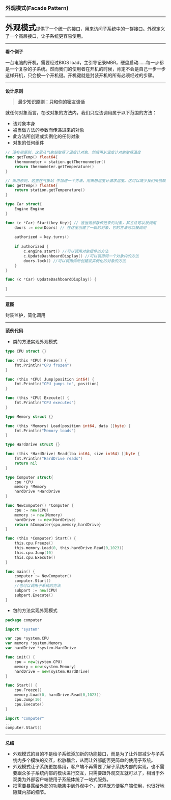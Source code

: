### 外观模式(Facade Pattern)

---

<font size="5">**外观模式**</font>提供了一个统一的接口，用来访问子系统中的一群接口。外观定义了一个高层接口，让子系统更容易使用。

---

**看个例子**

一台电脑的开机，需要经过BIOS load，主引导记录MBR，硬盘启动......每一步都是一个复杂的子系统。然而我们的使用者在开机的时候，肯定不会是自己一步一步这样开机，只会按一个开机键。开机键就是封装开机的所有必须经过的步骤。

---

**设计原则**

>**最少知识原则：只和你的密友谈话**

就任何对象而言，在改对象的方法内，我们只应该调用属于以下范围的方法：

- 该对象本身
- 被当做方法的参数而传递进来的对象
- 此方法所创建或实例化的任何对象
- 对象的任何组件

```go
// 没有用原则，这里从气象站取得了温度计对象，然后再从温度计对象取得温度
func getTemp() float64{
    thermonmeter = station.getThermonmeter()
    return thermometer.getTemperature()
}

// 采用原则，这里在气象站 中加进一个方法，用来想温度计请求温度。这可以减少我们所依赖的类的书目
func getTemp() float64{
    return station.getTemperature()
}
```

```go
type Car struct{
    Engine Engine
}

func (c *Car) Start(key Key){ // 被当做参数传进来的对象，其方法可以被调用
    doors := new(Doors) // 在这里创建了一新的对象，它的方法可以被调用
    
    authorized = key.turns()
    
    if authorized {
        c.engine.start() //可以调用对象组件的方法
        c.UpdateDashboardDisplay() //可以调用同一个对象内的方法
        doors.lock() //可以调用你所创建或实例化的对象的方法
    }
}

func (c *Car) UpdateDashboardDisplay() {
    
}
```

---

**意图**

封装监护，简化调用

---

**范例代码**

- 类的方法实现外观模式

```go
type CPU struct {}

func (this *CPU) Freeze() {
    fmt.Println("CPU frozen")
}

func (this *CPU) Jump(position int64) {
	fmt.Println("CPU jumps to", position)
}

func (this *CPU) Execute() {
    fmt.Println("CPU executes")
}

type Memory struct {}

func (this *Memory) Load(position int64, data []byte) {
	fmt.Println("Memory loads")
}

type HardDrive struct {}

func (this *HardDrive) Read(lba int64, size int64) []byte {
	fmt.Println("HardDrive reads")
	return nil
}

type Computer struct{
	cpu *CPU
	memory *Memory
	hardDrive *HardDrive
}

func NewComputer() *Computer {
	cpu := new(CPU)
	memory := new(Memory)
	hardDrive := new(HardDrive)
	return &Computer{cpu,memory,hardDrive}
}

func (this *Computer) Start() {
	this.cpu.Freeze()
	this.memory.Load(0, this.hardDrive.Read(0,1023))
	this.cpu.Jump(10)
	this.cpu.Execute()
}

func main() {
    computer := NewComputer()
	computer.Start()
	//也可以调用子系统的方法
	subpart := new(CPU)
	subpart.Execute()
}
```

- 包的方法实现外观模式

```go
package computer

import "system"

var cpu *system.CPU
var memory *system.Memory
var hardDrive *system.HardDrive

func init() {
	cpu = new(system.CPU)
	memory = new(system.Memory)
	hardDrive = new(system.HardDrive)
}

func Start() {
	cpu.Freeze()
	memory.Load(0, hardDrive.Read(0,1023))
	cpu.Jump(10)
	cpu.Execute()
}
```

```go
import "computer"
...
computer.Start()
```

---

**总结**

- 外观模式的目的不是给子系统添加新的功能接口，而是为了让外部减少与子系统内多个模块的交互，松散耦合，从而让外部能否更简单的使用子系统。
- 外观模式让子系统更加易用，客户端不再需要了解子系统内部的实现，也不需要跟众多子系统内部的模块进行交互，只需要跟外观交互就可以了，相当于外观类为外部客户端使用子系统体统了一站式服务。
- 把需要暴露给外部的功能集中到外观中个，这样既方便客户端使用，也很好地隐藏内部的细节。

